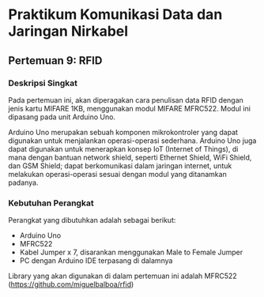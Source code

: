 # Praktikum Komunikasi Data dan Jaringan Nirkabel
## Pertemuan 9: RFID

### Deskripsi Singkat

Pada pertemuan ini, akan diperagakan cara penulisan data RFID dengan 
jenis kartu MIFARE 1KB, menggunakan modul MIFARE MFRC522. Modul ini 
dipasang pada unit Arduino Uno.

Arduino Uno merupakan sebuah komponen mikrokontroler yang dapat 
digunakan untuk menjalankan operasi-operasi sederhana. Arduino Uno juga 
dapat digunakan untuk menerapkan konsep IoT (Internet of Things), di 
mana dengan bantuan network shield, seperti Ethernet Shield, WiFi 
Shield, dan GSM Shield; dapat berkomunikasi dalam jaringan internet, 
untuk melakukan operasi-operasi sesuai dengan modul yang ditanamkan 
padanya.

### Kebutuhan Perangkat

Perangkat yang dibutuhkan adalah sebagai berikut:

* Arduino Uno
* MFRC522
* Kabel Jumper x 7, disarankan menggunakan Male to Female Jumper
* PC dengan Arduino IDE terpasang di dalamnya

Library yang akan digunakan di dalam pertemuan ini adalah MFRC522 
(https://github.com/miguelbalboa/rfid)
